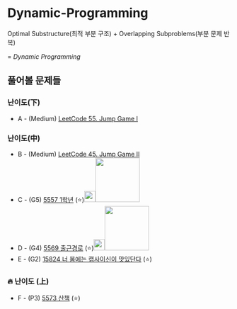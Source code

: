 # Dynamic-Programming

Optimal Substructure(최적 부분 구조) + Overlapping Subproblems(부분 문제 반복) 

= *Dynamic Programming*

## 풀어볼 문제들

### 난이도(下)
+ A - (Medium) [LeetCode 55. Jump Game I](https://leetcode.com/problems/jump-game/description/)


### 난이도(中)
+ B - (Medium) [LeetCode 45. Jump Game II](https://leetcode.com/problems/jump-game-ii/description/)
+ C - (G5) [5557 1학년](https://www.acmicpc.net/problem/5557) (:star:)[<img src = "https://github.com/sulogc.png" width="25" height="25">](./Code/5557/5557_L.py)[<img src = "https://github.com/sulogc.png" width="100" height="100">](./Code/5557/5557_L.py)[<img src = "https://github.com/sulogc.png" width="10" height="25">](./Code/5557/5557_L.py)
+ D - (G4) [5569 출근경로](https://www.acmicpc.net/problem/5569) (:star:)[<img src = "https://github.com/sulogc.png" width="25" height="25">](./Code/5569/5569_L.py)[<img src = "https://github.com/sulogc.png" width="100" height="100">](./Code/5569/5569_L.py)[<img src = "https://github.com/sulogc.png" width="10" height="25">](./Code/5569/5569_L.py)
+ E - (G2) [15824 너 봄에는 캡사이신이 맛있단다](https://www.acmicpc.net/problem/15824) (:star:)


### :fire: 난이도 (上)
+ F - (P3) [5573 산책](https://www.acmicpc.net/problem/5573) (:star:)
